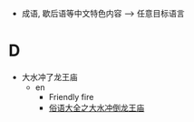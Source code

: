 - 成语, 歇后语等中文特色内容 --> 任意目标语言

# D
- 大水冲了龙王庙
  - en
    - Friendly fire
    - [俗语大全之大水冲倒龙王庙](http://www.wentidayi.com/changyong/993.shtml)